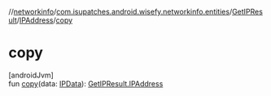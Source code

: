//[networkinfo](../../../../index.md)/[com.isupatches.android.wisefy.networkinfo.entities](../../index.md)/[GetIPResult](../index.md)/[IPAddress](index.md)/[copy](copy.md)

# copy

[androidJvm]\
fun [copy](copy.md)(data: [IPData](../../-i-p-data/index.md)): [GetIPResult.IPAddress](index.md)
